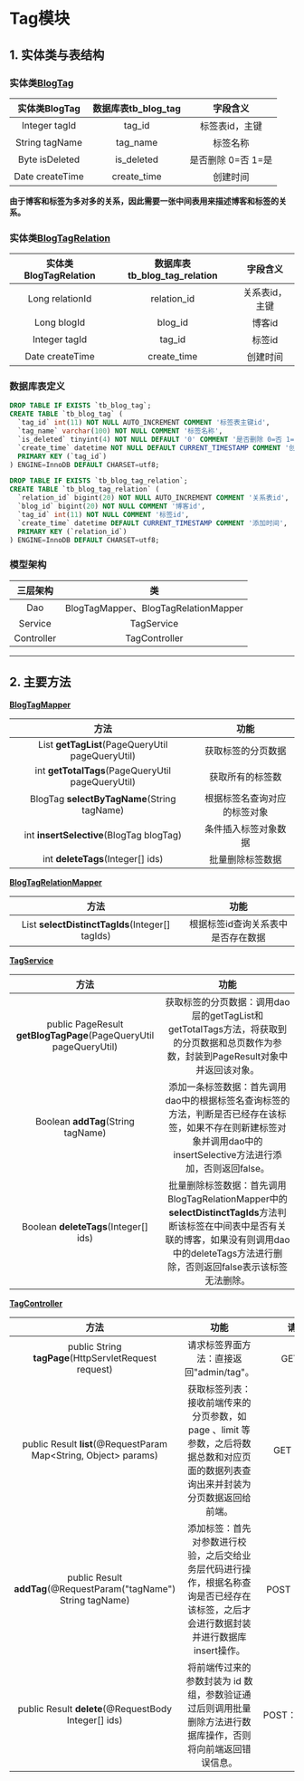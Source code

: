 # Tag模块

## 1. 实体类与表结构

### 实体类[BlogTag](https://github.com/tangtangsama/SucreBlog/blob/master/src/main/java/cn/sucrelt/sucreblog/entity/BlogTag.java)

|  实体类BlogTag  | 数据库表tb_blog_tag |      字段含义      |
| :-------------: | :-----------------: | :----------------: |
|  Integer tagId  |       tag_id        |   标签表id，主键   |
| String tagName  |      tag_name       |      标签名称      |
| Byte isDeleted  |     is_deleted      | 是否删除 0=否 1=是 |
| Date createTime |     create_time     |      创建时间      |

**由于博客和标签为多对多的关系，因此需要一张中间表用来描述博客和标签的关系。**

### 实体类[BlogTagRelation](https://github.com/tangtangsama/SucreBlog/blob/master/src/main/java/cn/sucrelt/sucreblog/entity/BlogTagRelation.java)

| 实体类BlogTagRelation | 数据库表tb_blog_tag_relation |    字段含义    |
| :-------------------: | :--------------------------: | :------------: |
|    Long relationId    |         relation_id          | 关系表id，主键 |
|      Long blogId      |           blog_id            |     博客id     |
|     Integer tagId     |            tag_id            |     标签id     |
|    Date createTime    |         create_time          |    创建时间    |

### 数据库表定义

```sql
DROP TABLE IF EXISTS `tb_blog_tag`;
CREATE TABLE `tb_blog_tag` (
  `tag_id` int(11) NOT NULL AUTO_INCREMENT COMMENT '标签表主键id',
  `tag_name` varchar(100) NOT NULL COMMENT '标签名称',
  `is_deleted` tinyint(4) NOT NULL DEFAULT '0' COMMENT '是否删除 0=否 1=是',
  `create_time` datetime NOT NULL DEFAULT CURRENT_TIMESTAMP COMMENT '创建时间',
  PRIMARY KEY (`tag_id`)
) ENGINE=InnoDB DEFAULT CHARSET=utf8;

DROP TABLE IF EXISTS `tb_blog_tag_relation`;
CREATE TABLE `tb_blog_tag_relation` (
  `relation_id` bigint(20) NOT NULL AUTO_INCREMENT COMMENT '关系表id',
  `blog_id` bigint(20) NOT NULL COMMENT '博客id',
  `tag_id` int(11) NOT NULL COMMENT '标签id',
  `create_time` datetime DEFAULT CURRENT_TIMESTAMP COMMENT '添加时间',
  PRIMARY KEY (`relation_id`)
) ENGINE=InnoDB DEFAULT CHARSET=utf8;
```

### 模型架构

|  三层架构  |                  类                  |
| :--------: | :----------------------------------: |
|    Dao     | BlogTagMapper、BlogTagRelationMapper |
|  Service   |              TagService              |
| Controller |            TagController             |

---



## 2. 主要方法

[**BlogTagMapper**](https://github.com/tangtangsama/SucreBlog/blob/master/src/main/java/cn/sucrelt/sucreblog/dao/BlogTagMapper.java)

|                           方法                            |             功能             |
| :-------------------------------------------------------: | :--------------------------: |
| List<BlogTag> **getTagList**(PageQueryUtil pageQueryUtil) |      获取标签的分页数据      |
|     int **getTotalTags**(PageQueryUtil pageQueryUtil)     |       获取所有的标签数       |
|        BlogTag **selectByTagName**(String tagName)        | 根据标签名查询对应的标签对象 |
|         int **insertSelective**(BlogTag blogTag)          |     条件插入标签对象数据     |
|             int **deleteTags**(Integer[] ids)             |       批量删除标签数据       |

[**BlogTagRelationMapper**](https://github.com/tangtangsama/SucreBlog/blob/master/src/main/java/cn/sucrelt/sucreblog/dao/BlogTagRelationMapper.java)

|                         方法                          |                功能                |
| :---------------------------------------------------: | :--------------------------------: |
| List<Long> **selectDistinctTagIds**(Integer[] tagIds) | 根据标签id查询关系表中是否存在数据 |

[**TagService**](https://github.com/tangtangsama/SucreBlog/blob/master/src/main/java/cn/sucrelt/sucreblog/service/TagService.java)

|                             方法                             |                             功能                             |
| :----------------------------------------------------------: | :----------------------------------------------------------: |
| public PageResult **getBlogTagPage**(PageQueryUtil pageQueryUtil) | 获取标签的分页数据：调用dao层的getTagList和getTotalTags方法，将获取到的分页数据和总页数作为参数，封装到PageResult对象中并返回该对象。 |
|              Boolean **addTag**(String tagName)              | 添加一条标签数据：首先调用dao中的根据标签名查询标签的方法，判断是否已经存在该标签，如果不存在则新建标签对象并调用dao中的insertSelective方法进行添加，否则返回false。 |
|            Boolean **deleteTags**(Integer[] ids)             | 批量删除标签数据：首先调用BlogTagRelationMapper中的**selectDistinctTagIds**方法判断该标签在中间表中是否有关联的博客，如果没有则调用dao中的deleteTags方法进行删除，否则返回false表示该标签无法删除。 |

[**TagController**](https://github.com/tangtangsama/SucreBlog/blob/master/src/main/java/cn/sucrelt/sucreblog/controller/admin/TagController.java)

|                             方法                             |                             功能                             |      请求路径      |
| :----------------------------------------------------------: | :----------------------------------------------------------: | :----------------: |
|    public String **tagPage**(HttpServletRequest request)     |           请求标签界面方法：直接返回"admin/tag"。            |     GET：/tags     |
| public Result **list**(@RequestParam Map<String, Object> params) | 获取标签列表：接收前端传来的分页参数，如 page 、limit 等参数，之后将数据总数和对应页面的数据列表查询出来并封装为分页数据返回给前端。 |  GET：/tags/list   |
| public Result **addTag**(@RequestParam("tagName") String tagName) | 添加标签：首先对参数进行校验，之后交给业务层代码进行操作，根据名称查询是否已经存在该标签，之后才会进行数据封装并进行数据库insert操作。 |  POST：/tags/save  |
|     public Result **delete**(@RequestBody Integer[] ids)     | 将前端传过来的参数封装为 id 数组，参数验证通过后则调用批量删除方法进行数据库操作，否则将向前端返回错误信息。 | POST：/tags/delete |

